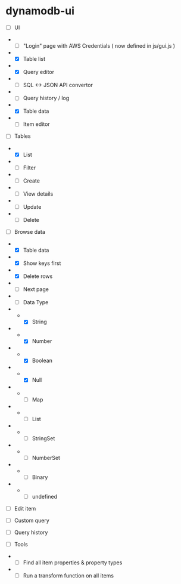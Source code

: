 # dynamodb-ui
- [ ] UI
-  - [ ] "Login" page with AWS Credentials ( now defined in js/gui.js )
-  - [x] Table list
-  - [x] Query editor
-  - [ ] SQL <-> JSON API convertor 
-  - [ ] Query history / log 
-  - [x] Table data
-  - [ ] Item editor

- [ ] Tables
-  - [x] List
-  - [ ] Filter 
-  - [ ] Create
-  - [ ] View details
-  - [ ] Update
-  - [ ] Delete

- [ ] Browse data
-  - [x] Table data
-  - [x] Show keys first
-  - [x] Delete rows
-  - [ ] Next page
-  - [ ] Data Type
-  -  - [x] String
-  -  - [x] Number
-  -  - [x] Boolean
-  -  - [x] Null
-  -  - [ ] Map
-  -  - [ ] List
-  -  - [ ] StringSet
-  -  - [ ] NumberSet
-  -  - [ ] Binary
-  -  - [ ] undefined

- [ ] Edit item
- [ ] Custom query
- [ ] Query history

- [ ] Tools
-  - [ ] Find all item properties & property types
-  - [ ] Run a transform function on all items
